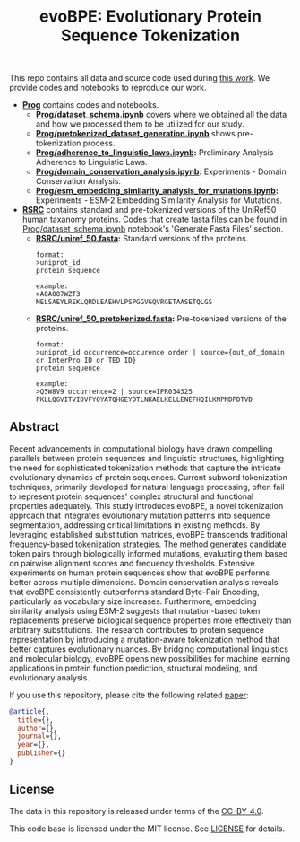<h1 align="center"> evoBPE: Evolutionary Protein Sequence Tokenization </h1>

</br>

This repo contains all data and source code used during [this work]().
We provide codes and notebooks to reproduce our work.

- **[Prog](Prog)** contains codes and notebooks.
  - **[Prog/dataset_schema.ipynb](Prog/dataset_schema.ipynb)** covers where we obtained all the data and how we processed them to be utilized for our study.
  - **[Prog/pretokenized_dataset_generation.ipynb](Prog/pretokenized_dataset_generation.ipynb)** shows pre-tokenization process.
  - **[Prog/adherence_to_linguistic_laws.ipynb](Prog/adherence_to_linguistic_laws.ipynb):** Preliminary Analysis - Adherence to Linguistic Laws.
  - **[Prog/domain_conservation_analysis.ipynb](Prog/domain_conservation_analysis.ipynb):** Experiments - Domain Conservation Analysis.
  - **[Prog/esm_embedding_similarity_analysis_for_mutations.ipynb](Prog/esm_embedding_similarity_analysis_for_mutations.ipynb):** Experiments - ESM-2 Embedding Similarity Analysis for Mutations.
- **[RSRC](RSRC)** contains standard and pre-tokenized versions of the UniRef50 human taxanomy proteins. Codes that create fasta files can be found in [Prog/dataset_schema.ipynb](Prog/dataset_schema.ipynb) notebook's 'Generate Fasta Files' section.
  - **[RSRC/uniref_50.fasta](RSRC/uniref_50.fasta):** Standard versions of the proteins.
    ```
    format:
    >uniprot_id
    protein sequence

    example:
    >A0A087WZT3
    MELSAEYLREKLQRDLEAEHVLPSPGGVGQVRGETAASETQLGS
    ```
  - **[RSRC/uniref_50_pretokenized.fasta](RSRC/uniref_50_pretokenized.fasta):** Pre-tokenized versions of the proteins.
    ```
    format:
    >uniprot_id occurrence=occurence order | source={out_of_domain or InterPro ID or TED ID}
    protein sequence

    example:
    >Q5W8V9 occurrence=2 | source=IPR034325
    PKLLQGVITVIDVFYQYATQHGEYDTLNKAELKELLENEFHQILKNPNDPDTVD
    ```

## Abstract

Recent advancements in computational biology have drawn compelling parallels between protein sequences and linguistic structures, highlighting the need for sophisticated tokenization methods that capture the intricate evolutionary dynamics of protein sequences. Current subword tokenization techniques, primarily developed for natural language processing, often fail to represent protein sequences' complex structural and functional properties adequately. This study introduces evoBPE, a novel tokenization approach that integrates evolutionary mutation patterns into sequence segmentation, addressing critical limitations in existing methods. By leveraging established substitution matrices, evoBPE transcends traditional frequency-based tokenization strategies. The method generates candidate token pairs through biologically informed mutations, evaluating them based on pairwise alignment scores and frequency thresholds. Extensive experiments on human protein sequences show that evoBPE performs better across multiple dimensions. Domain conservation analysis reveals that evoBPE consistently outperforms standard Byte-Pair Encoding, particularly as vocabulary size increases. Furthermore, embedding similarity analysis using ESM-2 suggests that mutation-based token replacements preserve biological sequence properties more effectively than arbitrary substitutions. The research contributes to protein sequence representation by introducing a mutation-aware tokenization method that better captures evolutionary nuances. By bridging computational linguistics and molecular biology, evoBPE opens new possibilities for machine learning applications in protein function prediction, structural modeling, and evolutionary analysis.

If you use this repository, please cite the following related [paper]():
```bibtex
@article{,
  title={},
  author={},
  journal={},
  year={},
  publisher={}
}
```


## License

The data in this repository is released under terms of the [CC-BY-4.0](https://creativecommons.org/licenses/by/4.0/).

This code base is licensed under the MIT license. See [LICENSE](MIT-LICENSE.txt) for details.